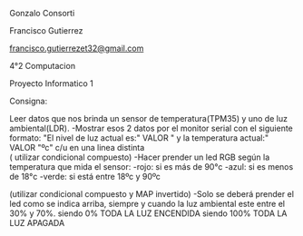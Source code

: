 Gonzalo Consorti

Francisco Gutierrez

francisco.gutierrezet32@gmail.com

4°2 Computacion 

Proyecto Informatico 1

Consigna:

Leer datos que nos brinda un sensor de temperatura(TPM35) y uno de luz ambiental(LDR).
-Mostrar esos 2 datos por el monitor serial con el siguiente formato:
"El nivel de luz actual es:"  VALOR " y la temperatura actual:" VALOR  "ºc"   c/u en una linea distinta                                
( utilizar condicional compuesto)
-Hacer prender un led RGB según la temperatura que mida el sensor:
                -rojo: si es más de 90°c
                -azul: si es menos de 18°c
                -verde: si está entre 18ºc y 90ºc

(utilizar condicional compuesto y MAP invertido)
 -Solo se deberá prender el led como se indica arriba, siempre y cuando la luz ambiental este entre el 30% y 70%. 
siendo 0%  TODA LA LUZ ENCENDIDA
siendo 100% TODA LA LUZ APAGADA
